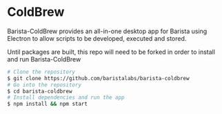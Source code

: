 ﻿# ColdBrew

Barista-ColdBrew provides an all-in-one desktop app for Barista using Electron to allow scripts to be developed, executed and stored.

Until packages are built, this repo will need to be forked in order to install and run Barista-ColdBrew

```bash
# Clone the repository
$ git clone https://github.com/baristalabs/barista-coldbrew
# Go into the repository
$ cd barista-coldbrew
# Install dependencies and run the app
$ npm install && npm start
```
